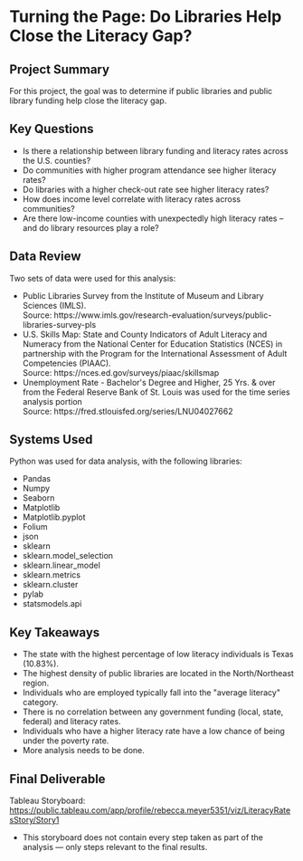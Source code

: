 # Turning the Page: Do Libraries Help Close the Literacy Gap? 

## Project Summary
For this project, the goal was to determine if public libraries and public library funding help close the literacy gap. 

## Key Questions
<ul>
  <li>Is there a relationship between library funding and literacy rates across the U.S. counties?</li>
  <li>Do communities with higher program attendance see higher literacy rates?</li>
  <li>Do libraries with a higher check-out rate see higher literacy rates?</li>
  <li>How does income level correlate with literacy rates across communities?</li>
  <li>Are there low-income counties with unexpectedly high literacy rates – and do library resources play a role?</li>
</ul>

## Data Review
Two sets of data were used for this analysis: 
<ul>
  <li>Public Libraries Survey from the Institute of Museum and Library Sciences (IMLS).</li>
  Source: https://www.imls.gov/research-evaluation/surveys/public-libraries-survey-pls
  <li>U.S. Skills Map: State and County Indicators of Adult Literacy and Numeracy from the National Center for Education Statistics (NCES) in partnership with the Program for the International Assessment of Adult Competencies (PIAAC).</li>
  Source: https://nces.ed.gov/surveys/piaac/skillsmap
  <li>Unemployment Rate - Bachelor's Degree and Higher, 25 Yrs. & over from the Federal Reserve Bank of St. Louis was used for the time series analysis portion</li>
  Source: https://fred.stlouisfed.org/series/LNU04027662
</ul>

## Systems Used
Python was used for data analysis, with the following libraries: 
<ul>
  <li>Pandas</li>
  <li>Numpy</li>
  <li>Seaborn</li>
  <li>Matplotlib</li>
  <li>Matplotlib.pyplot</li>
  <li>Folium</li>
  <li>json</li>
  <li>sklearn</li>
  <li>sklearn.model_selection</li>
  <li>sklearn.linear_model</li>
  <li>sklearn.metrics</li>
  <li>sklearn.cluster</li>
  <li>pylab</li>
  <li>statsmodels.api</li>
</ul>

## Key Takeaways
<ul>
  <li>The state with the highest percentage of low literacy individuals is Texas (10.83%).</li>
  <li>The highest density of public libraries are located in the North/Northeast region.</li>
  <li>Individuals who are employed typically fall into the "average literacy" category.</li>
  <li>There is no correlation between any government funding (local, state, federal) and literacy rates.</li>
  <li>Individuals who have a higher literacy rate have a low chance of being under the poverty rate.</li>
  <li>More analysis needs to be done.</li>
</ul>

## Final Deliverable
Tableau Storyboard: https://public.tableau.com/app/profile/rebecca.meyer5351/viz/LiteracyRatesStory/Story1
<ul>
  <li>This storyboard does not contain every step taken as part of the analysis — only steps relevant to the final results.</li>
</ul>
